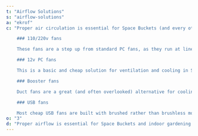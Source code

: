 ```yaml
---
t: "Airflow Solutions"
s: "airflow-solutions"
a: "ekrof"
c: "Proper air circulation is essential for Space Buckets (and every other kind of indoor garden). **Your bucket needs good ventilation to extract the heat** from the [CFL bulbs](https://amzn.to/3jMfTYw) (or LED lights), and also to give the plant breaths of fresh air and plenty of CO2. In this section we review good ventilation solutions that you can use for cooling your always trusty bucket garden.

    ### 110/220v fans

    These fans are a step up from standard PC fans, as they run at line voltage (110v or 220v, depending on where you live). **This cooling solution is sturdy and reliable**, protected with a metal frame. Most of these fans also come wired with a plug for easy installation in the garden. A typical 110v fan works at about 50CFM, with a noise level of 40dBA. **These units have 40% more airflow than PC fans**, which makes them a good choice for cooling small spaces (and also for DIY carbon filters such as this one).

    ### 12v PC fans

    This is a basic and cheap solution for ventilation and cooling in Space Buckets. **PC fans are easy to find and recycle, and they provide enough airflow** to extract the heat from your garden. Keep in mind that in order to run PC fans you need a 12v power supply, which are also cheap and readily available. With 1A you can run 2 fans safely, though your mileage may vary and testing is always recommended. A typical 12v PC fan works at about 30 CFM (Cubic Feet per Minute) with a noise level of 26 dBA. These are usually not b enough to handle carbon filters.

    ### Booster fans

    Duct fans are a great (and often overlooked) alternative for cooling Space Buckets, as they provide good airflow: the 4' version provides about 100 CFM, which is 70% more than standard PC fans. **These Booster fans can be used in high temperature situations** to extract the heat from the bulbs. These fans also work at line voltage (110v or 220v), and they come already wired with a plug, so installation is a matter of fitting it in the bucket and turning it on. They're a cheaper kind of inline fan, which can be used for odor carbon filtering.

    ### USB fans

    Most cheap USB fans are built with brushed rather than brushless motors and are not likely to last more than a few months (see this comparison thread). However there are some higher end USB fans (for example the Stylepie Fun Fun Fan) that are brushless and will last a long time. A sewn carbon filter can be put on this fan but its ability to push enough air through is debatable."
o: "3"
d: "Proper airflow is essential for Space Buckets and indoor gardening. You need good ventilation to extract the heat away from your plants."
---
```

